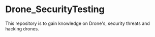 # Drone_SecurityTesting

This repository is to gain knowledge on Drone's, security threats and hacking drones.
